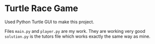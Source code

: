 # Turtle Race Game

Used Python Turtle GUI to make this project.

Files ``main.py`` and ``player.py`` are my work. They are working very good ``solution.py`` is the tutors file which works exactly the same way as mine.